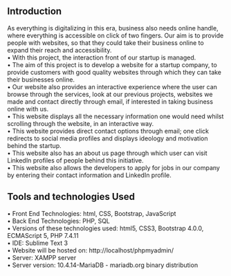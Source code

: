 ## Introduction
As everything is digitalizing in this era, business also needs online handle, where everything is accessible on click of two fingers.  Our aim is to provide people with websites, so that they could take their business online to expand their reach and accessibility.<br /> 
•	With this project, the interaction front of our startup is managed.<br />
•	The aim of this project is to develop a website for a startup company, to provide customers with good quality websites through which they can take their businesses online.<br />
•	Our website also provides an interactive experience where the user can browse through the services, look at our previous projects, websites we made and contact directly through email, if interested in taking business online with us.<br />
•	This website displays all the necessary information one would need whilst scrolling through the website, in an interactive way.<br />
•	This website provides direct contact options through email; one click redirects to social media profiles and displays ideology and motivation behind the startup.<br />
•	This website also has an about us page through which user can visit LinkedIn profiles of people behind this initiative.<br />
•	This website also allows the developers to apply for jobs in our company by entering their contact information and LinkedIn profile.<br />

## Tools and technologies Used<br />
•	Front End Technologies:   html, CSS, Bootstrap, JavaScript <br />
•	Back End Technologies: PHP, SQL<br />
•	Versions of these technologies used: html5, CSS3, Bootstrap 4.0.0, ECMAScript 5, PHP 7.4.11<br />
•	IDE: Sublime Text 3 <br />
•	Website will be hosted on: http://localhost/phpmyadmin/<br />
•	Server: XAMPP server<br />
•	Server version: 10.4.14-MariaDB - mariadb.org binary distribution<br />


